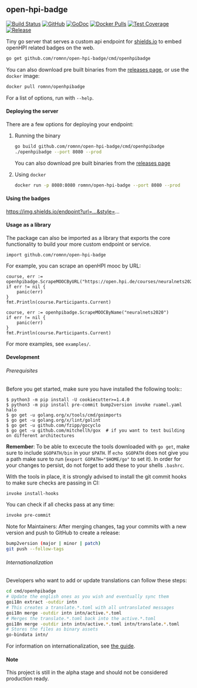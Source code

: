 ## open-hpi-badge

[![Build Status](https://travis-ci.com/romnn/open-hpi-badge.svg?branch=master)](https://travis-ci.com/romnn/open-hpi-badge)
[![GitHub](https://img.shields.io/github/license/romnn/open-hpi-badge)](https://github.com/romnn/open-hpi-badge)
[![GoDoc](https://godoc.org/github.com/romnn/open-hpi-badge?status.svg)](https://godoc.org/github.com/romnn/open-hpi-badge) [![Docker Pulls](https://img.shields.io/docker/pulls/romnn/open-hpi-badge)](https://hub.docker.com/r/romnn/open-hpi-badge) [![Test Coverage](https://codecov.io/gh/romnn/open-hpi-badge/branch/master/graph/badge.svg)](https://codecov.io/gh/romnn/open-hpi-badge)
[![Release](https://img.shields.io/github/release/romnn/open-hpi-badge)](https://github.com/romnn/open-hpi-badge/releases/latest)

Tiny go server that serves a custom api endpoint for [shields.io](https://img.shields.io) to embed openHPI related badges on the web.

```bash
go get github.com/romnn/open-hpi-badge/cmd/openhpibadge
```

You can also download pre built binaries from the [releases page](https://github.com/romnn/open-hpi-badge/releases), or use the `docker` image:

```bash
docker pull romnn/openhpibadge
```

For a list of options, run with `--help`.

#### Deploying the server
There are a few options for deploying your endpoint:

1. Running the binary 
    ```bash
    go build github.com/romnn/open-hpi-badge/cmd/openhpibadge
    ./openhpibadge --port 8080 --prod
    ```

    You can also download pre built binaries from the [releases page](https://github.com/romnn/open-hpi-badge/releases)

2. Using `docker`
    ```bash
    docker run -p 8080:8080 romnn/open-hpi-badge --port 8080 --prod
    ```

#### Using the badges
https://img.shields.io/endpoint?url=...&style=...

#### Usage as a library

The package can also be imported as a library that exports the core functionality to build your more custom endpoint or service.

```golang
import github.com/romnn/open-hpi-badge
```

For example, you can scrape an openHPI mooc by URL:

```golang
course, err := openhpibadge.ScrapeMOOCByURL("https://open.hpi.de/courses/neuralnets2020")
if err != nil {
    panic(err)
}
fmt.Println(course.Participants.Current)
```

```golang
course, err := openhpibadge.ScrapeMOOCByName("neuralnets2020")
if err != nil {
    panic(err)
}
fmt.Println(course.Participants.Current)
```

For more examples, see `examples/`.


#### Development

######  Prerequisites

Before you get started, make sure you have installed the following tools::

    $ python3 -m pip install -U cookiecutter>=1.4.0
    $ python3 -m pip install pre-commit bump2version invoke ruamel.yaml halo
    $ go get -u golang.org/x/tools/cmd/goimports
    $ go get -u golang.org/x/lint/golint
    $ go get -u github.com/fzipp/gocyclo
    $ go get -u github.com/mitchellh/gox  # if you want to test building on different architectures

**Remember**: To be able to excecute the tools downloaded with `go get`, 
make sure to include `$GOPATH/bin` in your `$PATH`.
If `echo $GOPATH` does not give you a path make sure to run
(`export GOPATH="$HOME/go"` to set it). In order for your changes to persist, 
do not forget to add these to your shells `.bashrc`.

With the tools in place, it is strongly advised to install the git commit hooks to make sure checks are passing in CI:
```bash
invoke install-hooks
```

You can check if all checks pass at any time:
```bash
invoke pre-commit
```

Note for Maintainers: After merging changes, tag your commits with a new version and push to GitHub to create a release:
```bash
bump2version (major | minor | patch)
git push --follow-tags
```

###### Internationalization

Developers who want to add or update translations can follow these steps:
```bash
cd cmd/openhpibadge
# Update the english ones as you wish and eventually sync them
goi18n extract -outdir intn
# This creates a translate.*.toml with all untranslated messages
goi18n merge -outdir intn intn/active.*.toml
# Merges the translate.*.toml back into the active.*.toml
goi18n merge -outdir intn intn/active.*.toml intn/translate.*.toml
# Stores the files as binary assets
go-bindata intn/
```

For information on internationalization, see [the guide](https://github.com/nicksnyder/go-i18n).

#### Note

This project is still in the alpha stage and should not be considered production ready.

